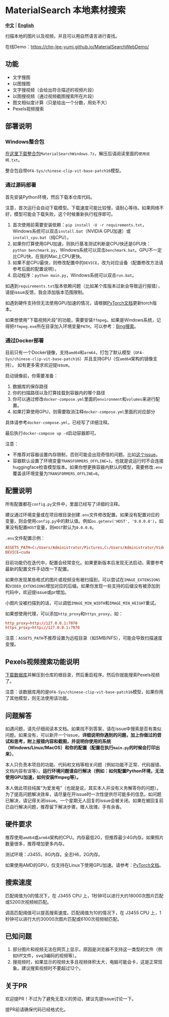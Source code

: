 # MaterialSearch 本地素材搜索

[**中文**](./README.md) | [**English**](./README_EN.md)

扫描本地的图片以及视频，并且可以用自然语言进行查找。

在线Demo：https://chn-lee-yumi.github.io/MaterialSearchWebDemo/

## 功能

- 文字搜图
- 以图搜图
- 文字搜视频（会给出符合描述的视频片段）
- 以图搜视频（通过视频截图搜索所在片段）
- 图文相似度计算（只是给出一个分数，用处不大）
- Pexels视频搜索

## 部署说明

### Windows整合包

[在这里下载整合包](https://github.com/chn-lee-yumi/MaterialSearch/releases/latest)`MaterialSearchWindows.7z`，解压后请阅读里面的`使用说明.txt`。

整合包自带`OFA-Sys/chinese-clip-vit-base-patch16`模型。

### 通过源码部署

首先安装Python环境，然后下载本仓库代码。

注意，首次运行会自动下载模型。下载速度可能比较慢，请耐心等待。如果网络不好，模型可能会下载失败，这个时候重新执行程序即可。

1. 首次使用前需要安装依赖：`pip install -U -r requirements.txt`，Windows系统可以双击`install.bat`（NVIDIA GPU加速）或`install_cpu.bat`（纯CPU）。
2. 如果你打算使用GPU加速，则执行基准测试判断是CPU快还是GPU快：`python benchmark.py`，Windows系统可以双击`benchmark.bat`。GPU不一定比CPU快，在我的Mac上CPU更快。
3. 如果不是CPU最快，则修改配置中的`DEVICE`，改为对应设备（配置修改方法请参考后面的配置说明）。
4. 启动程序：`python main.py`，Windows系统可以双击`run.bat`。

如遇到`requirements.txt`版本依赖问题（比如某个库版本过新会导致运行报错），请提issue反馈，我会添加版本范围限制。

如遇到硬件支持但无法使用GPU加速的情况，请根据[PyTorch文档](https://pytorch.org/get-started/locally/)更新torch版本。

如果想使用"下载视频片段"的功能，需要安装`ffmpeg`。如果是Windows系统，记得把`ffmpeg.exe`所在目录加入环境变量`PATH`，可以参考：[Bing搜索](https://cn.bing.com/search?q=windows+%E5%A6%82%E4%BD%95%E6%B7%BB%E5%8A%A0+path+%E7%8E%AF%E5%A2%83%E5%8F%98%E9%87%8F)。

### 通过Docker部署

目前只有一个Docker镜像，支持`amd64`和`arm64`，打包了默认模型（`OFA-Sys/chinese-clip-vit-base-patch16`）并且支持GPU（仅`amd64`架构的镜像支持）。 如有更多需求欢迎提issue。

启动镜像前，你需要准备：

1. 数据库的保存路径
2. 你的扫描路径以及打算挂载到容器内的哪个路径
3. 你可以通过修改`docker-compose.yml`里面的`environment`和`volumes`来进行配置。
4. 如果打算使用GPU，则需要取消注释`docker-compose.yml`里面的对应部分

具体请参考`docker-compose.yml`，已经写了详细注释。

最后执行`docker-compose up -d`启动容器即可。

注意：
- 不推荐对容器设置内存限制，否则可能会出现奇怪的问题。比如[这个issue](https://github.com/chn-lee-yumi/MaterialSearch/issues/6)。
- 容器默认设置了环境变量`TRANSFORMERS_OFFLINE=1`，也就是说运行时不会连接huggingface检查模型版本。如果你想更换容器内默认的模型，需要修改`.env`覆盖该环境变量为`TRANSFORMERS_OFFLINE=0`。

## 配置说明

所有配置都在`config.py`文件中，里面已经写了详细的注释。

建议通过环境变量或在项目根目录创建`.env`文件修改配置。如果没有配置对应的变量，则会使用`config.py`中的默认值。例如`os.getenv('HOST', '0.0.0.0')`，如果没有配置`HOST`变量，则`HOST`默认为`0.0.0.0`。

`.env`文件配置示例：

```conf
ASSETS_PATH=C:/Users/Administrator/Pictures,C:/Users/Administrator/Videos
DEVICE=cuda
```

目前功能仍在迭代中，配置会经常变化。如果更新版本后发现无法启动，需要参考最新的配置文件手动改一下配置。

如果你发现某些格式的图片或视频没有被扫描到，可以尝试在`IMAGE_EXTENSIONS`和`VIDEO_EXTENSIONS`增加对应的后缀。如果你发现一些支持的后缀没有被添加到代码中，欢迎提issue或pr增加。

小图片没被扫描到的话，可以调低`IMAGE_MIN_WIDTH`和`IMAGE_MIN_HEIGHT`重试。

如果想使用代理，可以添加`http_proxy`和`https_proxy`，如：

```conf
http_proxy=http://127.0.0.1:7070
https_proxy=http://127.0.0.1:7070
```

注意：`ASSETS_PATH`不推荐设置为远程目录（如SMB/NFS），可能会导致扫描速度变慢。

## Pexels视频搜索功能说明

[下载数据库](https://pan.baidu.com/s/1eeJtLtLmMJ388CE0b25_DQ?pwd=CHNL)并解压到仓库的根目录，然后重启程序。然后你就能搜索Pexels视频了。

注意：该数据库用的是`OFA-Sys/chinese-clip-vit-base-patch16`模型，如果你用了其他模型，则无法使用该功能。

## 问题解答

如遇问题，请先仔细阅读本文档。如果找不到答案，请在issue中搜索是否有类似问题。如果没有，可以新开一个issue，**详细说明你遇到的问题，加上你做过的尝试和思考，附上报错内容和截图，并说明你使用的系统（Windows/Linux/MacOS）和你的配置（配置在执行`main.py`的时候会打印出来）**。

本人只负责本项目的功能、代码和文档等相关问题（例如功能不正常、代码报错、文档内容有误等）。**运行环境问题请自行解决（例如：如何配置Python环境，无法使用GPU加速，如何安装ffmpeg等）。**

本人做此项目纯属“为爱发电”（也就是说，其实本人并没有义务解答你的问题）。为了提高问题解决效率，请尽量在开issue时一次性提供尽可能多的信息。如问题已解决，请记得关闭issue。一个星期无人回复的issue会被关闭。如果在被回复前已自行解决问题，推荐留下解决步骤，赠人玫瑰，手有余香。

## 硬件要求

推荐使用`amd64`或`arm64`架构的CPU。内存最低2G，但推荐最少4G内存。如果照片数量很多，推荐增加更多内存。

测试环境：J3455，8G内存。全志H6，2G内存。

如果使用AMD的GPU，仅支持在Linux下使用GPU加速。请参考：[PyTorch文档](https://pytorch.org/get-started/locally/)。

## 搜索速度

匹配阈值为0的情况下，在 J3455 CPU 上，1秒钟可以进行大约18000次图片匹配或5200次视频帧匹配。

调高匹配阈值可以提高搜索速度。匹配阈值为10的情况下，在 J3455 CPU 上，1秒钟可以进行大约30000次图片匹配或6100次视频帧匹配。

## 已知问题

1. 部分图片和视频无法在网页上显示，原因是浏览器不支持这一类型的文件（例如tiff文件，svq3编码的视频等）。
2. 搜视频时，如果显示的视频太多且视频体积太大，电脑可能会卡，这是正常现象。建议搜索视频时不要超过12个。

## 关于PR

欢迎提PR！不过为了避免无意义的劳动，建议先提issue讨论一下。

提PR前请确保代码已经格式化。
